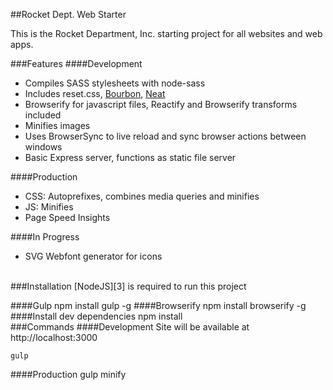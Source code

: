 ##Rocket Dept. Web Starter

This is the Rocket Department, Inc. starting project for all websites and web apps.

###Features
####Development
 - Compiles SASS stylesheets with node-sass
 - Includes reset.css, [Bourbon][1], [Neat][2]
 - Browserify for javascript files, Reactify and Browserify transforms included
 - Minifies images
 - Uses BrowserSync to live reload and sync browser actions between windows
 - Basic Express server, functions as static file server

####Production
 - CSS: Autoprefixes, combines media queries and minifies
 - JS: Minifies
 - Page Speed Insights
 
####In Progress
 - SVG Webfont generator for icons

<br/>
###Installation
[NodeJS][3] is required to run this project

####Gulp
    npm install gulp -g
####Browserify
    npm install browserify -g
####Install dev dependencies
    npm install
<br>
###Commands
####Development
Site will be available at http://localhost:3000

    gulp
####Production
    gulp minify


  [1]: http://bourbon.io
  [2]: http://neat.bourbon.io
  [3]: http://nodejs.org